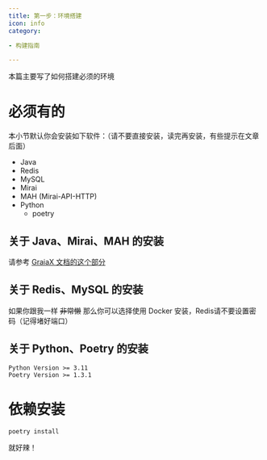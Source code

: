 ```yaml
---
title: 第一步：环境搭建
icon: info
category:

- 构建指南

---
```


本篇主要写了如何搭建必须的环境

# 必须有的

本小节默认你会安装如下软件：（请不要直接安装，读完再安装，有些提示在文章后面）

- Java
- Redis
- MySQL
- Mirai
- MAH (Mirai-API-HTTP)
- Python
    - poetry

## 关于 Java、Mirai、MAH 的安装

请参考 [GraiaX 文档的这个部分](https://graiax.cn/before/install_mirai.html)

## 关于 Redis、MySQL 的安装

如果你跟我一样 ~~非常懒~~ 那么你可以选择使用 Docker 安装，Redis请不要设置密码（记得堵好端口）<br>

## 关于 Python、Poetry 的安装

```text
Python Version >= 3.11
Poetry Version >= 1.3.1
```

# 依赖安装

```shell
poetry install
```

就好辣！
